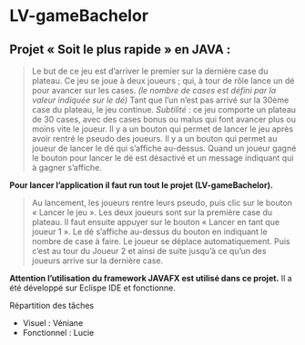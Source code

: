 # LV-gameBachelor

## Projet « Soit le plus rapide » en JAVA :

>Le but de ce jeu est d’arriver le premier sur la dernière case du plateau. 
>Ce jeu se joue à deux joueurs ; qui, à tour de rôle lance un dé pour avancer sur les cases.
*(le nombre de cases est défini par la valeur indiquée sur le dé)*
>Tant que l’un n’est pas arrivé sur la 30ème case du plateau, le jeu continue. 
*Subtilité* : ce jeu comporte un plateau de 30 cases, avec des cases bonus ou malus qui font avancer plus ou moins vite le joueur. 
>Il y a un bouton qui permet de lancer le jeu après avoir rentré le pseudo des joueurs.
>Il y a un bouton qui permet au joueur de lancer le dé qui s’affiche au-dessus. 
>Quand un joueur gagné le bouton pour lancer le dé est désactivé et un message indiquant qui à gagner s’affiche.

**Pour lancer l’application il faut run tout le projet (LV-gameBachelor).**
>Au lancement, les joueurs rentre leurs pseudo, puis clic sur le bouton « Lancer le jeu ».
>Les deux joueurs sont sur la première case du plateau. 
>Il faut ensuite appuyer sur le bouton « Lancer en tant que joueur 1 ». 
>Le dé s’affiche au-dessus du bouton en indiquant le nombre de case à faire. Le joueur se déplace automatiquement. 
>Puis c’est au tour du Joueur 2 et ainsi de suite jusqu’à ce qu’un des joueurs arrive sur la dernière case.

**Attention l’utilisation du framework JAVAFX est utilisé dans ce projet.**
Il a été développé sur Eclispe IDE et fonctionne.

Répartition des tâches
* Visuel : Véniane 
* Fonctionnel : Lucie 
